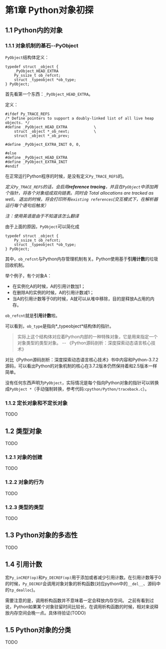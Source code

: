# 第1章 Python对象初探


## 1.1 Python内的对象



### 1.1.1 对象机制的基石--PyObject


`PyObject`结构体定义：

```
typedef struct _object {
    _PyObject_HEAD_EXTRA
    Py_ssize_t ob_refcnt;
    struct _typeobject *ob_type;
} PyObject;

```

首先看第一个东西：`_PyObject_HEAD_EXTRA`。

定义：

```
#ifdef Py_TRACE_REFS
/* Define pointers to support a doubly-linked list of all live heap objects. */
#define _PyObject_HEAD_EXTRA            \
    struct _object *_ob_next;           \
    struct _object *_ob_prev;

#define _PyObject_EXTRA_INIT 0, 0,

#else
#define _PyObject_HEAD_EXTRA
#define _PyObject_EXTRA_INIT
#endif
```

在正常运行Python程序的时候，是没有定义`Py_TRACE_REFS`的。

*定义`Py_TRACE_REFS`的话，会启用**reference tracing**，并且在`PyObject`中添加两个指针，将各个对象组成双向链表。同时会 Total allocations are tracked as well。 退出的时候，将会打印所有`existing references`(交互模式下，在解析器运行每个语句后触发）*

*注：使用英语是由于不知道该怎么翻译*

由于上面的原因，`PyObject`可以简化成

```
typedef struct _object {
    Py_ssize_t ob_refcnt;
    struct _typeobject *ob_type;
} PyObject;
```

其中，`ob_refcnt`与Python内存管理机制有关。Python使用基于**引用计数**的垃圾回收机制。

举个例子，有个对象A：
- 在实例化A的时候，A的引用计数加1；
- 在删除A的实例的时候，A的引用计数减1；
- 当A的引用计数等于0的时候，A就可以从堆中移除，目的是释放A占用的内存。

`ob_refcnt`就是**引用计数**啦。


可以看到，`ob_type`是指向*_typeobject*结构体的指针。

> 实际上这个结构体对应着Python内部的一种特殊对象，它是用来指定一个对象类型的类型对象。 -- 《Python源码剖析：深度探索动态语言核心技术》


对比《Python源码剖析：深度探索动态语言核心技术》书中内容和Python-3.7.2源码，可以看出Python的对象机制的核心在3.7.2版本仍然保持着和2.5版本一样简单。


没有任何东西声明为`PyObject`，实际情况是每个指向Python对象的指针可以转换成`PyObject *`（手动强制转换，参考代码:`cpython/Python/traceback.c`）。



### 1.1.2 定长对象和不定长对象

TODO

## 1.2 类型对象

TODO


### 1.2.1 对象的创建

TODO


### 1.2.2 对象的行为

TODO

### 1.2.3 类型的类型

TODO

## 1.3 Python对象的多态性

TODO

## 1.4 引用计数

宏`Py_inCREF(op)`和`Py_DECREF(op)`用于添加或者减少引用计数。在引用计数等于0的时候，`Py_DECREF`会调用对象对象的析构函数(对应python中的`__del__`、源码中的`tp_dealloc`)。


需要注意的是，调用析构函数并不意味着一定会释放内存空间。 之前有看到过说，Python如果某个对象驻留时间比较长，在调用析构函数的时候，相对来说释放内存空间会晚一点。具体待验证(TODO)


## 1.5 Python对象的分类



TODO
